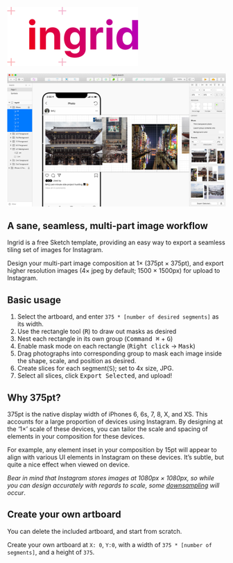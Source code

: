 ![ingrid]

![demo]

A sane, seamless, multi-part image workflow
-------------------------------------------

Ingrid is a free Sketch template, providing an easy way to export a seamless
tiling set of images for Instagram.

Design your multi-part image composition at 1× (375pt × 375pt), and export
higher resolution images (4× jpeg by default; 1500 × 1500px) for upload to
Instagram.

Basic usage
-----------

1. Select the artboard, and enter `375 * [number of desired segments]` as its width.
2. Use the rectangle tool (<kbd>R</kbd>) to draw out masks as desired
3. Nest each rectangle in its own group (<kbd>Command ⌘</kbd> + <kbd>G</kbd>)
4. Enable mask mode on each rectangle (<kbd>Right click</kbd> → <kbd>Mask</kbd>)
5. Drag photographs into corresponding group to mask each image inside the shape,
   scale, and position as desired.
6. Create slices for each segment(<kbd>S</kbd>); set to 4x size, JPG.
7. Select all slices, click <kbd>Export Selected</kbd>, and upload!

Why 375pt?
----------

375pt is the native display width of iPhones 6, 6s, 7, 8, X, and XS. This
accounts for a large proportion of devices using Instagram. By designing at the
‘1×’ scale of these devices, you can tailor the scale and spacing of elements in
your composition for these devices.

For example, any element inset in your composition by 15pt will appear to align
with various UI elements in Instagram on these devices. It’s subtle, but quite a
nice effect when viewed on device.

*Bear in mind that Instagram stores images at 1080px × 1080px, so while you can
design accurately with regards to scale, some [downsampling][ds] will occur*.

Create your own artboard
------------------------

You can delete the included artboard, and start from scratch.

Create your own artboard at `X: 0`, `Y:0`, with a width of `375 * [number of segments]`,
and a height of `375`.

[demo]: ./demo.jpg "Screenshot of Ingrid template in Sketch"
[ingrid]: ./logo.svg "Ingrid"
[ds]: https://bjango.com/articles/everythingisagrid/ "Everything is a Grid, by Marc Edwards"
